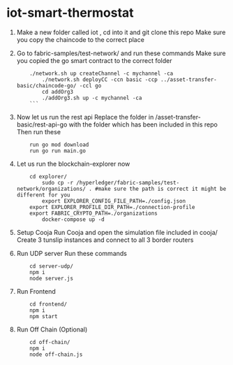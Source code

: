 # iot-smart-thermostat

1) Make a new folder called iot , cd into it and git clone this repo
   Make sure you copy the chaincode to the correct place
   
2) Go to fabric-samples/test-network/ and run these commands
   Make sure you copied the go smart contract to the correct folder 
   	```
		./network.sh up createChannel -c mychannel -ca
    		./network.sh deployCC -ccn basic -ccp ../asset-transfer-basic/chaincode-go/ -ccl go
    		cd addOrg3
    		./addOrg3.sh up -c mychannel -ca
    	```

3) Now let us run the rest api
   Replace the folder in /asset-transfer-basic/rest-api-go with the folder which has been included in this repo
   Then run these
   	```
		run go mod download
		run go run main.go
	```

4) Let us run the blockchain-explorer now
   	```
		cd explorer/
    		sudo cp -r /hyperledger/fabric-samples/test-network/organizations/ . #make sure the path is correct it might be different for you
    		export EXPLORER_CONFIG_FILE_PATH=./config.json
		export EXPLORER_PROFILE_DIR_PATH=./connection-profile
		export FABRIC_CRYPTO_PATH=./organizations
    		docker-compose up -d
	```
5) Setup Cooja
   Run Cooja and open the simulation file included in cooja/
   Create 3 tunslip instances and connect to all 3 border routers
   
6) Run UDP server
   Run these commands
	```
   		cd server-udp/
		npm i
		node server.js
	```
 7) Run Frontend
	```
		cd frontend/
		npm i
		npm start
	```
8) Run Off Chain (Optional)
	```
		cd off-chain/
		npm i
		node off-chain.js
	```
